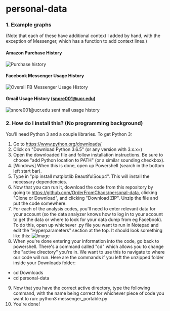 # personal-data
### 1. Example graphs
(Note that each of these have additional context I added by hand, with the exception of Messenger, which has a function to add context lines.)
#### Amazon Purchase History
![Purchase history](https://i.imgur.com/ltRWSe6.png)
#### Facebook Messenger Usage History
![Overall FB Messenger Usage History](https://i.imgur.com/UDFpIk3.png)
#### Gmail Usage History (snore001@ucr.edu)
![snore001@ucr.edu sent mail usage history](https://i.imgur.com/CBmXtCC.png)

### 2. How do I install this? (No programming background)
You'll need Python 3 and a couple libraries. To get Python 3:
1. Go to https://www.python.org/downloads/
2. Click on "Download Python 3.6.5" (or any version with 3.x.x+)
3. Open the downloaded file and follow installation instructions. Be sure to choose "add Python location to PATH" (or a similar sounding checkbox).
4. [Windows] When this is done, open up Powershell (search in the bottom left start bar).
5. Type in "pip install matplotlib BeautifulSoup4". This will install the necessary dependencies.
6. Now that you can run it, download the code from this repository by going to https://github.com/OrderFromChaos/personal-data, clicking "Clone or Download", and clicking "Download ZIP". Unzip the file and put the code somewhere.
7. For each of the analysis codes, you'll need to enter relevant data for your account (so the data analyzer knows how to log in to your account to get the data or where to look for your data dump from eg Facebook). To do this, open up whichever .py file you want to run in Notepad and edit the "Hyperparameters" section at the top. It should look something like this:
![Image](https://i.imgur.com/BEhn1Uo.png)
8. When you're done entering your information into the code, go back to powershell. There's a command called "cd" which allows you to change the "active directory" you're in. We want to use this to navigate to where our code will run. Here are the commands if you left the unzipped folder inside your Downloads folder:
+ cd Downloads
+ cd personal-data
9. Now that you have the correct active directory, type the following command, with the name being correct for whichever piece of code you want to run:
python3 messenger_portable.py
10. You're done!
